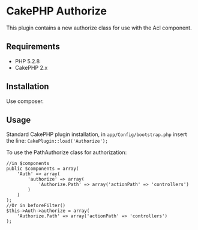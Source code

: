 CakePHP Authorize
=================

This plugin contains a new authorize class for use with the Acl component.

Requirements
----------------

- PHP 5.2.8
- CakePHP 2.x

Installation
----------------

Use composer.

Usage
----------------

Standard CakePHP plugin installation, in `app/Config/bootstrap.php` insert the line: `CakePlugin::load('Authorize');`

To use the PathAuthorize class for authorization:

	//in $components
	public $components = array(
	    'Auth' => array(
	        'authorize' => array(
	            'Authorize.Path' => array('actionPath' => 'controllers')
	        )
	    )
	);
    //Or in beforeFilter()
	$this->Auth->authorize = array(
	    'Authorize.Path' => array('actionPath' => 'controllers')
	);

